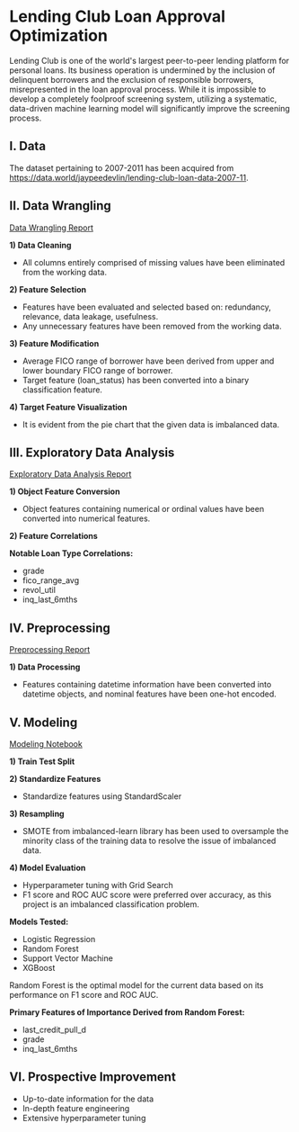 # Lending Club Loan Approval Optimization
Lending Club is one of the world's largest peer-to-peer lending platform for personal loans.
Its business operation is undermined by the inclusion of delinquent borrowers and the exclusion of responsible borrowers, misrepresented in the loan approval process.
While it is impossible to develop a completely foolproof screening system, utilizing a systematic, data-driven machine learning model will significantly improve the screening process.

## I. Data
The dataset pertaining to 2007-2011 has been acquired from https://data.world/jaypeedevlin/lending-club-loan-data-2007-11.

## II. Data Wrangling
[Data Wrangling Report]()

__1) Data Cleaning__
 * All columns entirely comprised of missing values have been eliminated from the working data.

__2) Feature Selection__
 * Features have been evaluated and selected based on: redundancy, relevance, data leakage, usefulness.
 * Any unnecessary features have been removed from the working data.
 
__3) Feature Modification__
 * Average FICO range of borrower have been derived from upper and lower boundary FICO range of borrower.
 * Target feature (loan_status) has been converted into a binary classification feature.

__4) Target Feature Visualization__
 * It is evident from the pie chart that the given data is imbalanced data.

## III. Exploratory Data Analysis
[Exploratory Data Analysis Report]()

__1) Object Feature Conversion__
 * Object features containing numerical or ordinal values have been converted into numerical features.

__2) Feature Correlations__

__Notable Loan Type Correlations:__
 * grade
 * fico_range_avg
 * revol_util
 * inq_last_6mths

## IV. Preprocessing
[Preprocessing Report]()

__1) Data Processing__
 * Features containing datetime information have been converted into datetime objects, and nominal features have been one-hot encoded.

## V. Modeling
[Modeling Notebook]()

__1) Train Test Split__

__2) Standardize Features__
 * Standardize features using StandardScaler

__3) Resampling__
 * SMOTE from imbalanced-learn library has been used to oversample the minority class of the training data to resolve the issue of imbalanced data.

__4) Model Evaluation__
 * Hyperparameter tuning with Grid Search
 * F1 score and ROC AUC score were preferred over accuracy, as this project is an imbalanced classification problem.

__Models Tested:__
 * Logistic Regression
 * Random Forest
 * Support Vector Machine
 * XGBoost

Random Forest is the optimal model for the current data based on its performance on F1 score and ROC AUC.

__Primary Features of Importance Derived from Random Forest:__
 * last_credit_pull_d
 * grade
 * inq_last_6mths

## VI. Prospective Improvement
* Up-to-date information for the data
* In-depth feature engineering
* Extensive hyperparameter tuning
